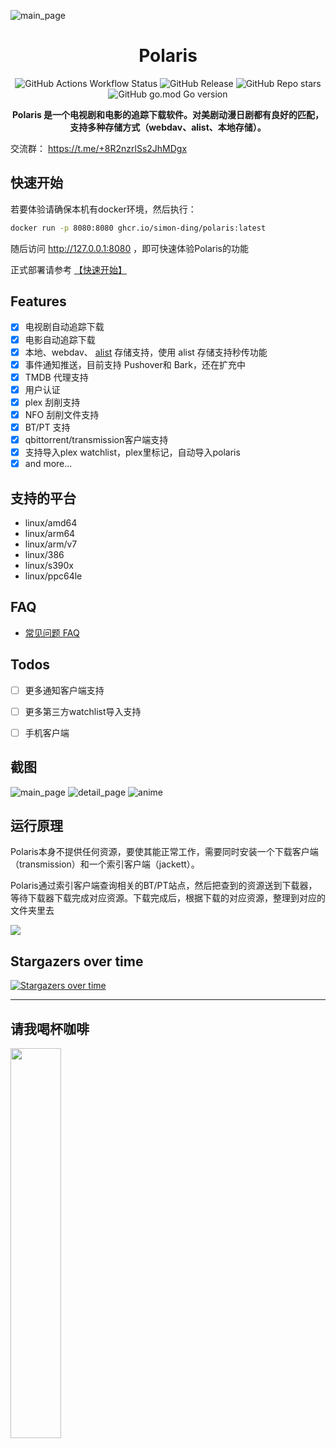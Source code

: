 
![main_page](./doc/assets/main_page.png)


<h1 align="center">Polaris</h1>

<div align="center">

![GitHub Actions Workflow Status](https://img.shields.io/github/actions/workflow/status/simon-ding/polaris/go.yml)
![GitHub Release](https://img.shields.io/github/v/release/simon-ding/polaris)
![GitHub Repo stars](https://img.shields.io/github/stars/simon-ding/polaris)
![GitHub go.mod Go version](https://img.shields.io/github/go-mod/go-version/simon-ding/polaris)


**Polaris 是一个电视剧和电影的追踪下载软件。对美剧动漫日剧都有良好的匹配，支持多种存储方式（webdav、alist、本地存储）。**

</div>


交流群： https://t.me/+8R2nzrlSs2JhMDgx

## 快速开始

若要体验请确保本机有docker环境，然后执行：

```bash
docker run -p 8080:8080 ghcr.io/simon-ding/polaris:latest
```
随后访问 http://127.0.0.1:8080 ，即可快速体验Polaris的功能

正式部署请参考 [【快速开始】](./doc/quick_start.md)

## Features

- [x] 电视剧自动追踪下载
- [x] 电影自动追踪下载
- [x] 本地、webdav、  [alist](https://github.com/alist-org/alist) 存储支持，使用 alist 存储支持秒传功能
- [x] 事件通知推送，目前支持 Pushover和 Bark，还在扩充中
- [x] TMDB 代理支持
- [x] 用户认证
- [x] plex 刮削支持
- [x] NFO 刮削文件支持
- [x] BT/PT 支持
- [x] qbittorrent/transmission客户端支持
- [x] 支持导入plex watchlist，plex里标记，自动导入polaris
- [x] and more...

## 支持的平台

 - linux/amd64
 - linux/arm64
 - linux/arm/v7
 - linux/386
 - linux/s390x
 - linux/ppc64le

## FAQ

- [常见问题 FAQ](./doc/faq.md)

## Todos


- [ ] 更多通知客户端支持
- [ ] 更多第三方watchlist导入支持
- [ ] 手机客户端


## 截图

![main_page](./doc/assets/main_page.png)
![detail_page](./doc/assets/detail_page.png)
![anime](./doc/assets/anime_match.png)


## 运行原理

Polaris本身不提供任何资源，要使其能正常工作，需要同时安装一个下载客户端（transmission）和一个索引客户端（jackett）。

Polaris通过索引客户端查询相关的BT/PT站点，然后把查到的资源送到下载器，等待下载器下载完成对应资源。下载完成后，根据下载的对应资源，整理到对应的文件夹里去

![](./doc/assets/yuanli.png)

<!-- ## 对比 sonarr/radarr
* 更好的中文支持
* 对于动漫、日剧的良好支持，配合国内站点基本能匹配上对应资源
* 支持 webdav 后端存储，可以配合 alist 或者阿里云来实现下载后实时传到云上的功能。这样外出就可以不依靠家里的宽带来看电影了，或者实现个轻 NAS 功能，下载功能放在本地，数据放在云盘
* golang 实现后端，相比于 .NET 更节省资源
* 一个程序同时实现了电影、电视剧功能，不需要装两个程序
* 当然 sonarr/radarr 也是非常优秀的开源项目，目前 Polaris 功能还没有 sonarr/radarr 丰富 -->


## Stargazers over time
[![Stargazers over time](https://starchart.cc/simon-ding/polaris.svg?variant=adaptive)](https://starchart.cc/simon-ding/polaris)

-------------

## 请我喝杯咖啡

<img src="./doc/assets/wechat.JPG" width=40% height=40%>

